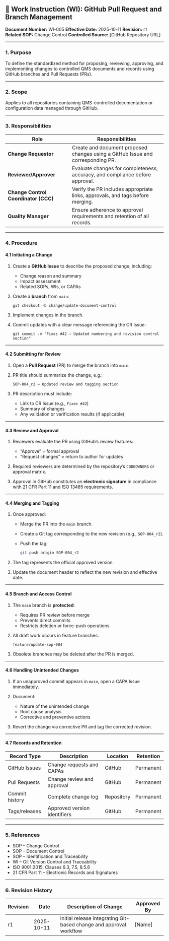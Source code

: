## 🧭 **Work Instruction (WI): GitHub Pull Request and Branch Management**

**Document Number:** WI-005
**Effective Date:** 2025-10-11
**Revision:** r1
**Related SOP:** Change Control
**Controlled Source:** [GitHub Repository URL]

---

### **1. Purpose**

To define the standardized method for proposing, reviewing, approving, and implementing changes to controlled QMS documents and records using GitHub branches and Pull Requests (PRs).

---

### **2. Scope**

Applies to all repositories containing QMS-controlled documentation or configuration data managed through GitHub.

---

### **3. Responsibilities**

| Role                                 | Responsibilities                                                                |
| ------------------------------------ | ------------------------------------------------------------------------------- |
| **Change Requestor**                 | Create and document proposed changes using a GitHub Issue and corresponding PR. |
| **Reviewer/Approver**                | Evaluate changes for completeness, accuracy, and compliance before approval.    |
| **Change Control Coordinator (CCC)** | Verify the PR includes appropriate links, approvals, and tags before merging.   |
| **Quality Manager**                  | Ensure adherence to approval requirements and retention of all records.         |

---

### **4. Procedure**

#### **4.1 Initiating a Change**

1. Create a **GitHub Issue** to describe the proposed change, including:

   * Change reason and summary
   * Impact assessment
   * Related SOPs, WIs, or CAPAs

2. Create a **branch** from `main`:

   ```
   git checkout -b change/update-document-control
   ```

3. Implement changes in the branch.

4. Commit updates with a clear message referencing the CR Issue:

   ```
   git commit -m "Fixes #42 – Updated numbering and revision control section"
   ```

---

#### **4.2 Submitting for Review**

1. Open a **Pull Request** (PR) to merge the branch into `main`.
2. PR title should summarize the change, e.g.:

   ```
   SOP-004_r2 – Updated review and tagging section
   ```
3. PR description must include:

   * Link to CR Issue (e.g., `Fixes #42`)
   * Summary of changes
   * Any validation or verification results (if applicable)

---

#### **4.3 Review and Approval**

1. Reviewers evaluate the PR using GitHub’s review features:

   * “Approve” = formal approval
   * “Request changes” = return to author for updates

2. Required reviewers are determined by the repository’s `CODEOWNERS` or approval matrix.

3. Approval in GitHub constitutes an **electronic signature** in compliance with 21 CFR Part 11 and ISO 13485 requirements.

---

#### **4.4 Merging and Tagging**

1. Once approved:

   * Merge the PR into the `main` branch.
   * Create a Git tag corresponding to the new revision (e.g., `SOP-004_r2`).
   * Push the tag:

     ```bash
     git push origin SOP-004_r2
     ```
2. The tag represents the official approved version.
3. Update the document header to reflect the new revision and effective date.

---

#### **4.5 Branch and Access Control**

1. The `main` branch is **protected**:

   * Requires PR review before merge
   * Prevents direct commits
   * Restricts deletion or force-push operations

2. All draft work occurs in feature branches:

   ```
   feature/update-sop-004
   ```

3. Obsolete branches may be deleted after the PR is merged.

---

#### **4.6 Handling Unintended Changes**

1. If an unapproved commit appears in `main`, open a CAPA Issue immediately.
2. Document:

   * Nature of the unintended change
   * Root cause analysis
   * Corrective and preventive actions
3. Revert the change via corrective PR and tag the corrected revision.

---

#### **4.7 Records and Retention**

| Record Type    | Description                  | Location   | Retention |
| -------------- | ---------------------------- | ---------- | --------- |
| GitHub Issues  | Change requests and CAPAs    | GitHub     | Permanent |
| Pull Requests  | Change review and approval   | GitHub     | Permanent |
| Commit history | Complete change log          | Repository | Permanent |
| Tags/releases  | Approved version identifiers | GitHub     | Permanent |

---

### **5. References**

* SOP – Change Control
* SOP – Document Control
* SOP – Identification and Traceability
* WI – Git Version Control and Traceability
* ISO 9001:2015, Clauses 6.3, 7.5, 8.5.6
* 21 CFR Part 11 – Electronic Records and Signatures

---

### **6. Revision History**

| Revision | Date       | Description of Change                                              | Approved By |
| -------- | ---------- | ------------------------------------------------------------------ | ----------- |
| r1       | 2025-10-11 | Initial release integrating Git-based change and approval workflow | [Name]      |
